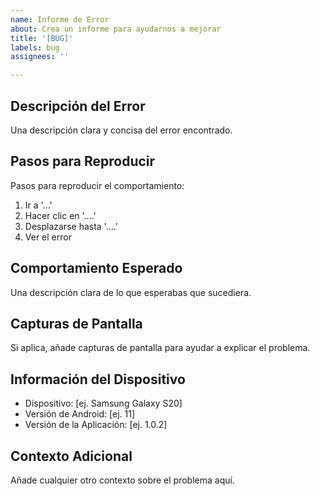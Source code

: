 ```yaml
---
name: Informe de Error
about: Crea un informe para ayudarnos a mejorar
title: '[BUG]'
labels: bug
assignees: ''

---
```


## Descripción del Error
Una descripción clara y concisa del error encontrado.

## Pasos para Reproducir
Pasos para reproducir el comportamiento:
1. Ir a '...'
2. Hacer clic en '....'
3. Desplazarse hasta '....'
4. Ver el error

## Comportamiento Esperado
Una descripción clara de lo que esperabas que sucediera.

## Capturas de Pantalla
Si aplica, añade capturas de pantalla para ayudar a explicar el problema.

## Información del Dispositivo
 - Dispositivo: [ej. Samsung Galaxy S20]
 - Versión de Android: [ej. 11]
 - Versión de la Aplicación: [ej. 1.0.2]

## Contexto Adicional
Añade cualquier otro contexto sobre el problema aquí.